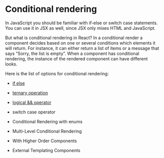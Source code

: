 # Conditional rendering

In JavaScript you should be familiar with if-else or switch case statements. You can use it in JSX as well, since JSX only mixes HTML and JavaScript.

But what is conditional rendering in React? In a conditional render a component decides based on one or several conditions which elements it will return. For instance, it can either return a list of items or a message that says “Sorry, the list is empty”. When a component has conditional rendering, the instance of the rendered component can have different looks.

Here is the list of options for conditional rendering:

* [if else](If-else.md "if else")

* [ternary operation](Ternary-operation.md "ternary operation")

* [logical && operator](Logical-and-operator.md "logical && operator")

* switch case operator

* Conditional Rendering with enums

* Multi-Level Conditional Rendering

* With Higher Order Components

* External Templating Components